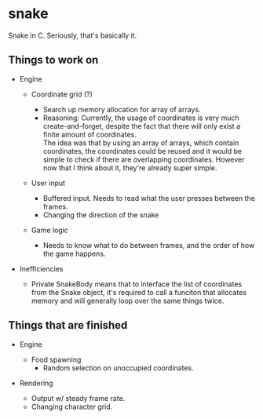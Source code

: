 # snake

 Snake in C. Seriously, that's basically it.

## Things to work on

- Engine
  - Coordinate grid (?)
    - Search up memory allocation for array of arrays.
    - Reasoning:
      Currently, the usage of coordinates is very much create-and-forget, despite the fact that there will only exist a finite amount of coordinates.  
      The idea was that by using an array of arrays, which contain coordinates, the coordinates could be reused and it would be simple to check if there are overlapping coordinates. However now that I think about it, they're already super simple.

  - User input
    - Buffered input. Needs to read what the user presses between the frames.
    - Changing the direction of the snake

  - Game logic
    - Needs to know what to do between frames, and the order of how the game happens.

- Inefficiencies
  - Private SnakeBody means that to interface the list of coordinates from the Snake object, it's required to call a funciton that allocates memory and will generally loop over the same things twice.
  
## Things that are finished

- Engine
  - Food spawning
    - Random selection on unoccupied coordinates.

- Rendering
  - Output w/ steady frame rate.
  - Changing character grid.
